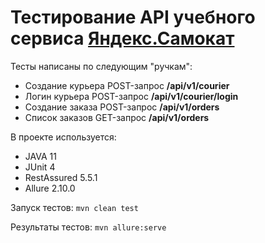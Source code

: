 # Тестирование API учебного сервиса [Яндекс.Самокат](https://qa-scooter.praktikum-services.ru/)

Тесты написаны по следующим "ручкам":
* Создание курьера POST-запрос __/api/v1/courier__
* Логин курьера POST-запрос __/api/v1/courier/login__
* Создание заказа POST-запрос __/api/v1/orders__
* Список заказов GET-запрос __/api/v1/orders__

В проекте используется:
* JAVA 11
* JUnit 4
* RestAssured 5.5.1
* Allure 2.10.0

Запуск тестов: `mvn clean test`

Результаты тестов: `mvn allure:serve`
